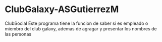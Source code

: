 # ClubGalaxy-ASGutierrezM
ClubSocial
Este programa tiene la funcion de saber si es empleado o miembro del club galaxy,
ademas de agragar y presentar los nombres de las personas 
